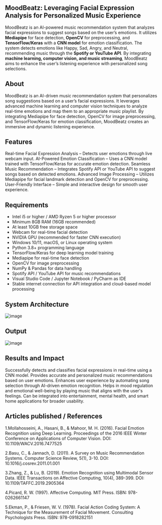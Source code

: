 ## MoodBeatz: Leveraging Facial Expression Analysis for Personalized Music Experience  

MoodBeatz is an AI-powered music recommendation system that analyzes facial expressions to suggest songs based on the user’s emotions. It utilizes **Mediapipe** for face detection, **OpenCV** for preprocessing, and **TensorFlow/Keras** with a **CNN model** for emotion classification. The system detects emotions like Happy, Sad, Angry, and Neutral, recommending music through the **Spotify or YouTube API**. By integrating **machine learning, computer vision, and music streaming**, MoodBeatz aims to enhance the user’s listening experience with personalized song selections.

## About
MoodBeatz is an AI-driven music recommendation system that personalizes song suggestions based on a user’s facial expressions. It leverages advanced machine learning and computer vision techniques to analyze real-time emotions and map them to an appropriate music playlist. By integrating Mediapipe for face detection, OpenCV for image preprocessing, and TensorFlow/Keras for emotion classification, MoodBeatz creates an immersive and dynamic listening experience.
## Features
Real-time Facial Expression Analysis – Detects user emotions through live webcam input.
AI-Powered Emotion Classification – Uses a CNN model trained with TensorFlow/Keras for accurate emotion detection.
Seamless Music Recommendation – Integrates Spotify API or YouTube API to suggest songs based on detected emotions.
Advanced Image Processing – Utilizes Mediapipe for facial landmark detection and OpenCV for preprocessing.
User-Friendly Interface – Simple and interactive design for smooth user experience.

## Requirements

- Intel i5 or higher / AMD Ryzen 5 or higher processor  
- Minimum 8GB RAM (16GB recommended)  
- At least 10GB free storage space  
- Webcam for real-time facial detection  
- NVIDIA GPU (recommended for faster CNN execution)  
- Windows 10/11, macOS, or Linux operating system  
- Python 3.8+ programming language  
- TensorFlow/Keras for deep learning model training  
- Mediapipe for real-time face detection  
- OpenCV for image preprocessing  
- NumPy & Pandas for data handling  
- Spotify API / YouTube API for music recommendations  
- Visual Studio Code / Jupyter Notebook / PyCharm as IDE  
- Stable internet connection for API integration and cloud-based model processing  

## System Architecture

![image](https://github.com/user-attachments/assets/3e88500c-8778-41b4-95f5-5023a050289c)


## Output

![image](https://github.com/user-attachments/assets/51eb35bf-d759-461b-b731-7de353c59443)



## Results and Impact
Successfully detects and classifies facial expressions in real-time using a CNN model.
Provides accurate and personalized music recommendations based on user emotions.
Enhances user experience by automating song selection through AI-driven emotion recognition.
Helps in mood regulation and emotional well-being by playing music that aligns with the user's feelings.
Can be integrated into entertainment, mental health, and smart home applications for broader usability.
## Articles published / References
1.Mollahosseini, A., Hasani, B., & Mahoor, M. H. (2016). Facial Emotion Recognition using Deep Learning. Proceedings of the 2016 IEEE Winter Conference on Applications of Computer Vision.
DOI: 10.1109/WACV.2016.7477525

2.Basu, C., & Jannach, D. (2011). A Survey on Music Recommendation Systems. Computer Science Review, 5(1), 3-10.
DOI: 10.1016/j.cosrev.2011.01.001

3.Zhang, Z., & Lu, B. (2019). Emotion Recognition using Multimodal Sensor Data. IEEE Transactions on Affective Computing, 10(4), 389-399.
DOI: 10.1109/TAFFC.2019.2905364

4.Picard, R. W. (1997). Affective Computing. MIT Press.
ISBN: 978-0262661147

5.Ekman, P., & Friesen, W. V. (1978). Facial Action Coding System: A Technique for the Measurement of Facial Movement. Consulting Psychologists Press.
ISBN: 978-0918282151




